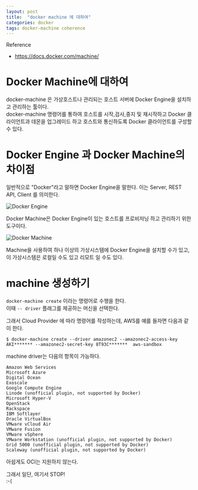 ```yaml
---
layout: post
title:  "docker machine 에 대하여"
categories: docker
tags: docker-machine coherence
---
```

Reference
- https://docs.docker.com/machine/

# Docker Machine에 대하여

docker-machine 은 가상호스트나 관리되는 호스트 서버에 Docker Engine을 설치하고 관리하는 툴이다.  
docker-machine 명령어를 통하여 호스트를 시작,검사,중지 및 재시작하고 Docker 클라이언트과 데몬을 업그레이드 하고 호스트와 통신하도록 Docker 클라이언트를 구성할 수 있다.

# Docker Engine 과 Docker Machine의 차이점

일반적으로 "Docker"라고 말하면 Docker Engine을 말한다. 이는 Server, REST API, Client 를 의미한다.

![Docker Engine](https://docs.docker.com/machine/img/engine.png)

Docker Machine은 Docker Engine이 있는 호스트를 프로비저닝 하고 관리하기 위한 도구이다.

![Docker Machine](https://docs.docker.com/machine/img/machine.png)

Machine을 사용하여 하나 이상의 가상시스템에 Docker Engine을 설치할 수가 있고, 이 가상시스템은 로컬일 수도 있고 리모트 일 수도 있다. 

# machine 생성하기

`docker-machine create` 이라는 명령어로 수행을 한다.  
이때 `-- driver` 플래그를 제공하는 머신을 선택한다.

그래서 Cloud Provider 에 따라 명령어를 작성하는데, AWS를 예를 들자면 다음과 같이 한다.
~~~
$ docker-machine create --driver amazonec2 --amazonec2-access-key AKI******* --amazonec2-secret-key 8T93C*******  aws-sandbox
~~~

machine driver는 다음의 항목이 가능하다.
~~~
Amazon Web Services
Microsoft Azure
Digital Ocean
Exoscale
Google Compute Engine
Linode (unofficial plugin, not supported by Docker)
Microsoft Hyper-V
OpenStack
Rackspace
IBM Softlayer
Oracle VirtualBox
VMware vCloud Air
VMware Fusion
VMware vSphere
VMware Workstation (unofficial plugin, not supported by Docker)
Grid 5000 (unofficial plugin, not supported by Docker)
Scaleway (unofficial plugin, not supported by Docker)
~~~
아쉽게도 OCI는 지원하지 않는다.

그래서 일단, 여기서 STOP!  
:-(
    
